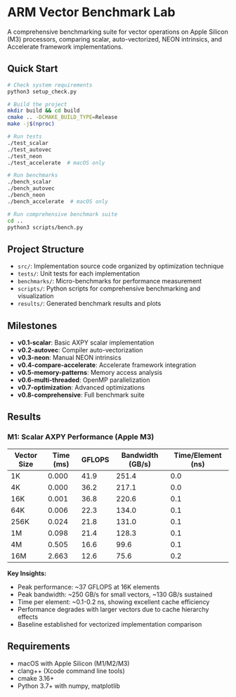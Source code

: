 # ARM Vector Benchmark Lab

A comprehensive benchmarking suite for vector operations on Apple Silicon (M3) processors, comparing scalar, auto-vectorized, NEON intrinsics, and Accelerate framework implementations.

## Quick Start

```bash
# Check system requirements
python3 setup_check.py

# Build the project
mkdir build && cd build
cmake .. -DCMAKE_BUILD_TYPE=Release
make -j$(nproc)

# Run tests
./test_scalar
./test_autovec
./test_neon
./test_accelerate  # macOS only

# Run benchmarks
./bench_scalar
./bench_autovec
./bench_neon
./bench_accelerate  # macOS only

# Run comprehensive benchmark suite
cd ..
python3 scripts/bench.py
```

## Project Structure

- `src/`: Implementation source code organized by optimization technique
- `tests/`: Unit tests for each implementation
- `benchmarks/`: Micro-benchmarks for performance measurement
- `scripts/`: Python scripts for comprehensive benchmarking and visualization
- `results/`: Generated benchmark results and plots

## Milestones

- **v0.1-scalar**: Basic AXPY scalar implementation
- **v0.2-autovec**: Compiler auto-vectorization
- **v0.3-neon**: Manual NEON intrinsics
- **v0.4-compare-accelerate**: Accelerate framework integration
- **v0.5-memory-patterns**: Memory access analysis
- **v0.6-multi-threaded**: OpenMP parallelization
- **v0.7-optimization**: Advanced optimizations
- **v0.8-comprehensive**: Full benchmark suite

## Results

### M1: Scalar AXPY Performance (Apple M3)

| Vector Size | Time (ms) | GFLOPS | Bandwidth (GB/s) | Time/Element (ns) |
|-------------|-----------|--------|------------------|-------------------|
| 1K          | 0.000     | 41.9   | 251.4            | 0.0               |
| 4K          | 0.000     | 36.2   | 217.1            | 0.0               |
| 16K         | 0.001     | 36.8   | 220.6            | 0.1               |
| 64K         | 0.006     | 22.3   | 134.0            | 0.1               |
| 256K        | 0.024     | 21.8   | 131.0            | 0.1               |
| 1M          | 0.098     | 21.4   | 128.3            | 0.1               |
| 4M          | 0.505     | 16.6   | 99.6             | 0.1               |
| 16M         | 2.663     | 12.6   | 75.6             | 0.2               |

**Key Insights:**
- Peak performance: ~37 GFLOPS at 16K elements
- Peak bandwidth: ~250 GB/s for small vectors, ~130 GB/s sustained
- Time per element: ~0.1-0.2 ns, showing excellent cache efficiency
- Performance degrades with larger vectors due to cache hierarchy effects
- Baseline established for vectorized implementation comparison

## Requirements

- macOS with Apple Silicon (M1/M2/M3)
- clang++ (Xcode command line tools)
- cmake 3.16+
- Python 3.7+ with numpy, matplotlib